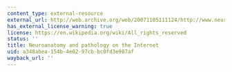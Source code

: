 ```yaml
---
content_type: external-resource
external_url: http://web.archive.org/web/20071105111124/http://www.neuropat.dote.hu/
has_external_license_warning: true
license: https://en.wikipedia.org/wiki/All_rights_reserved
status: ''
title: Neuroanatomy and pathology on the Internet
uid: a348abea-154b-4e02-97cb-bc0fd3e987af
wayback_url: ''
---
```

